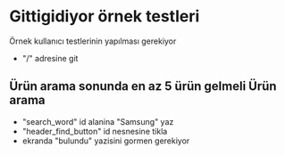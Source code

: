 

Gittigidiyor örnek testleri
===========================

Örnek kullanıcı testlerinin yapılması gerekiyor

* "/" adresine git


Ürün arama sonunda en az 5 ürün gelmeli
Ürün arama
---------

* "search_word" id alanina "Samsung" yaz
* "header_find_button" id nesnesine tikla
* ekranda "bulundu" yazisini gormen gerekiyor
